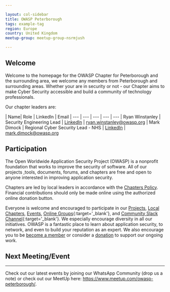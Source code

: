 ```yaml
---

layout: col-sidebar
title: OWASP Peterborough
tags: example-tag
region: Europe
country: United Kingdom
meetup-group: meetup-group-nsrmjush

---
```


<!-- You should delete this comment

<div style='color:red;'>

<ul>
<li>tags: This is a space-delimited list of tags you associate with your project or chapter.  If you are using tabs, at least one of these tags should be unique in order to be used in the tabs files (an example tab is included in this repo) </li>

<li>meetup-group: This is the name of your meetup group, usually in the form of OWASP-chapter.  By putting these details here, the section below labeled 'Next Meeting/Event' will get automatically populated with your upcoming meetup events.</li>
</ul>

</div>
-->

## Welcome
Welcome to the homepage for the OWASP Chapter for Peterborough and the surrounding area, we welcome any members from Peterborough and surrounding areas. Whether your are in security or not - our Chapter aims to make Cyber Security accessible and build a community of technology professionals. 


Our chapter leaders are:

| Name| Role | LinkedIn | Email
| --- | --- | --- | --- | ---
| Ryan Winstanley | Security Engineering Lead | <a href="https://www.linkedin.com/in/ryanwinstanley/">LinkedIn</a> | <a href="mailto:ryan.winstanley@owasp.org">ryan.winstanley@owasp.org</a>
| Mark Dimock | Regional Cyber Security Lead - NHS | <a href="https://www.linkedin.com/in/mark854/">LinkedIn</a> | <a href="mailto:mark.dimock@owasp.org">mark.dimock@owasp.org</a>

## Participation
The Open Worldwide Application Security Project (OWASP) is a nonprofit foundation that works to improve the security of software. All of our projects ,tools, documents, forums, and chapters are free and open to anyone interested in improving application security. 

Chapters are led by local leaders in accordance with the [Chapters Policy](/www-policy/operational/chapters). Financial contributions should only be made online using the authorized online donation button. 

Everyone is welcome and encouraged to participate in our [Projects](/projects/), [Local Chapters](/chapters/), [Events](/events/), [Online Groups](https://groups.google.com/a/owasp.com/){:target='_blank'}, and [Community Slack Channel](https://owasp.slack.com/){:target='_blank'}. We especially encourage diversity in all our initiatives. OWASP is a fantastic place to learn about application security, to network, and even to build your reputation as an expert. We also encourage you to be [become a member](/membership/) or consider a [donation](/donate/) to support our ongoing work.

## Next Meeting/Event
---------------------
Check out our latest events by joining our WhatsApp Community (drop us a note) or check out our MeetUp here: https://www.meetup.com/owasp-peterborough/.


<!-- You should keep this section as it will populate your meetup events 

{info.md}

This separate file is where you should place links to your Google Group and Meetup page. It will be automatically rendered in the column sidebar.

{leaders.md}

Another separate file that should simply include each leaders name with mailto link as a list. It will also be automatically rendered in the column sidebar.

-->
